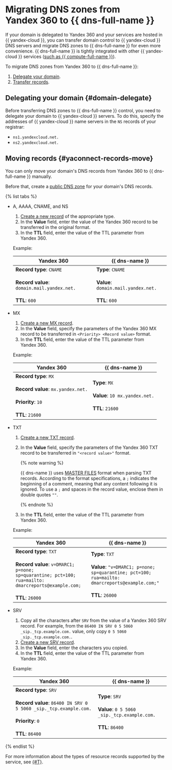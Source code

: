 # Migrating DNS zones from Yandex 360 to {{ dns-full-name }}

If your domain is delegated to Yandex 360 and your services are hosted in {{ yandex-cloud }}, you can transfer domain control to {{ yandex-cloud }} DNS servers and migrate DNS zones to {{ dns-full-name }} for even more convenience. {{ dns-full-name }} is tightly integrated with other {{ yandex-cloud }} services ([such as {{ compute-full-name }}](../../dns/concepts/compute-integration.md)).

To migrate DNS zones from Yandex 360 to {{ dns-full-name }}:
1. [Delegate your domain](#domain-delegate).
1. [Transfer records](#yaconnect-records-move).

## Delegating your domain {#domain-delegate}

Before transferring DNS zones to {{ dns-full-name }} control, you need to delegate your domain to {{ yandex-cloud }} servers. To do this, specify the addresses of {{ yandex-cloud }} name servers in the `NS` records of your registrar:


* `ns1.yandexcloud.net.`
* `ns2.yandexcloud.net.`



## Moving records {#yaconnect-records-move}

You can only move your domain's DNS records from Yandex 360 to {{ dns-full-name }} manually.

Before that, create a [public DNS zone](../../dns/operations/zone-create-public.md) for your domain's DNS records.

{% list tabs %}

- A, AAAA, CNAME, and NS

   1. [Create a new record](../../dns/operations/resource-record-create.md) of the appropriate type.
   1. In the **Value** field, enter the value of the Yandex 360 record to be transferred in the original format.
   1. In the **TTL** field, enter the value of the TTL parameter from Yandex 360.

   Example:

   | Yandex 360 | {{ dns-name }} |
   --- | ---
   | **Record type**: `CNAME`</br></br>**Record value**: `domain.mail.yandex.net.`</br></br>**TTL**: `600` | **Type**: `CNAME`</br></br>**Value**: `domain.mail.yandex.net.`</br></br>**TTL**: `600` |

- MX

   1. [Create a new MX record](../../dns/operations/resource-record-create.md).
   1. In the **Value** field, specify the parameters of the Yandex 360 MX record to be transferred in `<Priority> <Record value>` format.
   1. In the **TTL** field, enter the value of the TTL parameter from Yandex 360.

   Example:

   | Yandex 360 | {{ dns-name }} |
   --- | ---
   | **Record type**: `MX`</br></br>**Record value**: `mx.yandex.net.`</br></br>**Priority**: `10`</br></br>**TTL**: `21600` | **Type**: `MX`</br></br>**Value**: `10 mx.yandex.net.`</br></br>**TTL**: `21600` |

- TXT

   1. [Create a new TXT record](../../dns/operations/resource-record-create.md).
   1. In the **Value** field, specify the parameters of the Yandex 360 TXT record to be transferred in `"<record value>"` format.

      {% note warning %}

      {{ dns-name }} uses [MASTER FILES](https://www.ietf.org/rfc/rfc1035.html#section-5) format when parsing TXT records. According to the format specifications, a `;` indicates the beginning of a comment, meaning that any content following it is ignored. To use a `;` and spaces in the record value, enclose them in double quotes `""`.

      {% endnote %}

   1. In the **TTL** field, enter the value of the TTL parameter from Yandex 360.

   Example:

   | Yandex 360 | {{ dns-name }} |
   --- | ---
   | **Record type**: `TXT`</br></br>**Record value**: `v=DMARC1; p=none;`</br>`sp=quarantine; pct=100;`</br>`rua=mailto: dmarcreports@example.com;`</br></br>**TTL**: `26000` | **Type**: `TXT`</br></br>**Value**: `"v=DMARC1; p=none;`</br>`sp=quarantine; pct=100;`</br>`rua=mailto: dmarcreports@example.com;"`</br></br>**TTL**: `26000` |

- SRV

   1. Copy all the characters after `SRV` from the value of a Yandex 360 SRV record. For example, from the `86400 IN SRV 0 5 5060 _sip._tcp.example.com.` value, only copy `0 5 5060 _sip._tcp.example.com.`.
   1. [Create a new SRV record](../../dns/operations/resource-record-create.md).
   1. In the **Value** field, enter the characters you copied.
   1. In the **TTL** field, enter the value of the TTL parameter from Yandex 360.

   Example:

   | Yandex 360 | {{ dns-name }} |
   --- | ---
   | **Record type**: `SRV`</br></br>**Record value**: `86400 IN SRV 0 5 5060 _sip._tcp.example.com.`</br></br>**Priority**: `0`</br></br>**TTL**: `86400` | **Type**: `SRV`</br></br>**Value**: `0 5 5060 _sip._tcp.example.com.`</br></br>**TTL**: `86400` |

{% endlist %}

For more information about the types of resource records supported by the service, see [{#T}](../../dns/concepts/resource-record.md).
